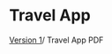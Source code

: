 # Travel App

[Version 1](https://github.com/holly-haughian1999/TravelApp/blob/master/newapppresentation.pdf)/
Travel App PDF




